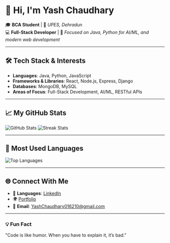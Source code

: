 # 👋 Hi, I'm Yash Chaudhary  

🎓 **BCA Student** | 🏫 *UPES, Dehradun*  
💻 **Full-Stack Developer** | 🚀 *Focused on Java, Python for AI/ML, and modern web development*  

---

## 🛠 **Tech Stack & Interests**
- **Languages**: Java, Python, JavaScript  
- **Frameworks & Libraries**: React, Node.js, Express, Django  
- **Databases**: MongoDB, MySQL  
- **Areas of Focus**: Full-Stack Development, AI/ML, RESTful APIs  

---

## 📈 **My GitHub Stats**

![GitHub Stats](https://github-readme-stats.vercel.app/api?username=Yash016210&show_icons=true&theme=radical&count_private=true)
![Streak Stats](https://github-readme-streak-stats.herokuapp.com?user=Yash016210&theme=radical)

---

## 🌟 **Most Used Languages**

![Top Languages](https://github-readme-stats.vercel.app/api/top-langs/?username=Yash016210&layout=compact&theme=radical)

---

## 🌐 **Connect With Me**
- 💼 **Languages**: [LinkedIn](https://linkedin.com/in/yashchaudhary67)  
- 🌍 [Portfolio](https://your-portfolio-link)  
- 📧 **Email**: YashChaudhary016210@gmail.com

---

### 💡 **Fun Fact**
"Code is like humor. When you have to explain it, it’s bad."

